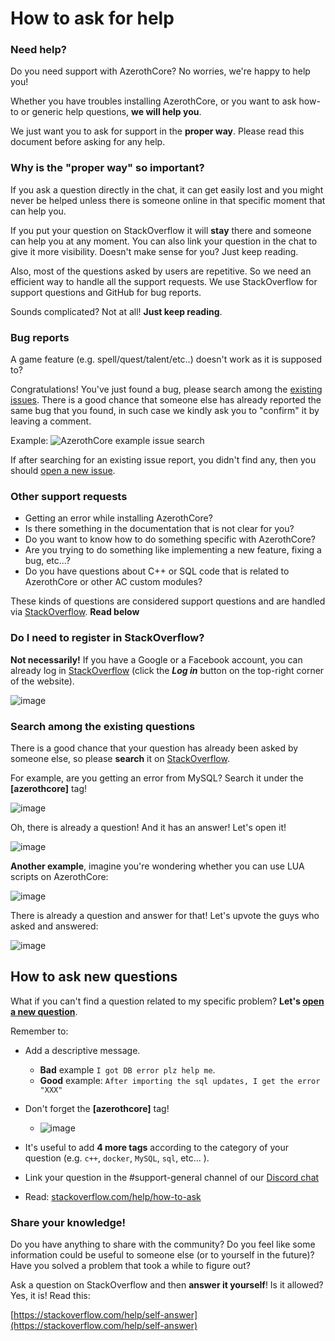 # How to ask for help

### Need help?

Do you need support with AzerothCore? No worries, we're happy to help you!

Whether you have troubles installing AzerothCore, or you want to ask how-to or generic help questions, **we will help you**.

We just want you to ask for support in the **proper way**. Please read this document before asking for any help.

### Why is the "proper way" so important?

If you ask a question directly in the chat, it can get easily lost and you might never be helped unless there is someone online in that specific moment that can help you.

If you put your question on StackOverflow it will **stay** there and someone can help you at any moment. You can also link your question in the chat to give it more visibility. Doesn't make sense for you? Just keep reading.

Also, most of the questions asked by users are repetitive. So we need an efficient way to handle all the support requests. We use StackOverflow for support questions and GitHub for bug reports.

Sounds complicated? Not at all! **Just keep reading**.

### Bug reports

A game feature (e.g. spell/quest/talent/etc..) doesn't work as it is supposed to?

Congratulations! You've just found a bug, please search among the [existing issues](https://github.com/azerothcore/azerothcore-wotlk/issues). There is a good chance that someone else has already reported the same bug that you found, in such case we kindly ask you to "confirm" it by leaving a comment.

Example:
![AzerothCore example issue search](https://user-images.githubusercontent.com/75517/51130957-9b9f9580-182e-11e9-8f7f-11aa5d7b6d67.png)

If after searching for an existing issue report, you didn't find any, then you should [open a new issue](https://github.com/azerothcore/azerothcore-wotlk/issues/new).

### Other support requests

- Getting an error while installing AzerothCore?
- Is there something in the documentation that is not clear for you?
- Do you want to know how to do something specific with AzerothCore?
- Are you trying to do something like implementing a new feature, fixing a bug, etc...?
- Do you have questions about C++ or SQL code that is related to AzerothCore or other AC custom modules?

These kinds of questions are considered support questions and are handled via [StackOverflow](https://stackoverflow.com/questions/tagged/azerothcore). **Read below**

### Do I need to register in StackOverflow?

**Not necessarily!** If you have a Google or a Facebook account, you can already log in [StackOverflow](https://stackoverflow.com/questions/tagged/azerothcore) (click the **_Log in_** button on the top-right corner of the website).

![image](https://user-images.githubusercontent.com/75517/51560794-d84e3b00-1e85-11e9-8510-6f1dd0b33d18.png)


### Search among the existing questions

There is a good chance that your question has already been asked by someone else, so please **search** it on [StackOverflow](https://stackoverflow.com/questions/tagged/azerothcore).

For example, are you getting an error from MySQL? Search it under the **[azerothcore]** tag!

![image](https://user-images.githubusercontent.com/75517/51131779-f0dca680-1830-11e9-8ccc-ef10ee8855a6.png)

Oh, there is already a question! And it has an answer! Let's open it!

![image](https://user-images.githubusercontent.com/75517/51132034-85df9f80-1831-11e9-9cc9-3eaee236396e.png)

**Another example**, imagine you're wondering whether you can use LUA scripts on AzerothCore:

![image](https://user-images.githubusercontent.com/75517/51131089-f802b500-182e-11e9-9b5d-a438172b22ea.png)

There is already a question and answer for that! Let's upvote the guys who asked and answered:

![image](https://user-images.githubusercontent.com/75517/51131658-ac510b00-1830-11e9-98dc-e7f3ef0da058.png)


## How to ask new questions

What if you can't find a question related to my specific problem? **Let's [open a new question](https://stackoverflow.com/questions/ask)**.

Remember to:

- Add a descriptive message.
  - **Bad** example `I got DB error plz help me`.
  - **Good** example: `After importing the sql updates, I get the error "XXX"`

- Don't forget the **[azerothcore]** tag!
  - ![image](https://user-images.githubusercontent.com/75517/51132313-364da380-1832-11e9-8483-3bb6898d438a.png)

- It's useful to add **4 more tags** according to the category of your question (e.g. `c++`, `docker`, `MySQL`, `sql`, etc... ).

- Link your question in the #support-general channel of our [Discord chat](https://discordapp.com/channels/217589275766685707/284406375495368704)

- Read: [stackoverflow.com/help/how-to-ask](https://stackoverflow.com/help/how-to-ask)


### Share your knowledge!

Do you have anything to share with the community? Do you feel like some information could be useful to someone else (or to yourself in the future)? Have you solved a problem that took a while to figure out?

Ask a question on StackOverflow and then **answer it yourself**! Is it allowed? Yes, it is! Read this:

[https://stackoverflow.com/help/self-answer](https://stackoverflow.com/help/self-answer)


